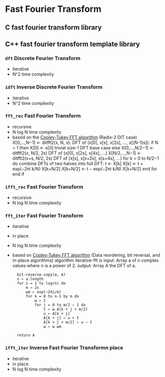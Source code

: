 # Fast Fourier Transform

## C fast fourier transform library
## C++ fast fourier transform template library

### `dft` Discrete Fourier Transform
- iterative
- N^2 time complexity

### `idft` Inverse Discrete Fourier Transform
-  iterative
- N^2 time complexity

### `fft_rec` Fast Fourier Transform
- recursive
- N log N time complexity
- based on the [Cooley-Tukey FFT algorithm] (Radix-2 DIT case)
    X[0,...,N−1] ← ditfft2(x, N, s):             DFT of (x[0], x[s], x[2s], ..., x[(N-1)s]):
        if N = 1 then
            X[0] ← x[0]                                    trivial size-1 DFT base case
        else
            X[0,...,N/2−1] ← ditfft2(x, N/2, 2s)           DFT of (x[0], x[2s], x[4s], ...)
            X[N/2,...,N−1] ← ditfft2(x+s, N/2, 2s)         DFT of (x[s], x[s+2s], x[s+4s], ...)
            for k = 0 to N/2−1 do                          combine DFTs of two halves into full DFT:
                t ← X[k]
                X[k] ← t + exp(−2πi k/N) X[k+N/2]
                X[k+N/2] ← t − exp(−2πi k/N) X[k+N/2]
            end for
        end if

### `ifft_rec` Fast Fourier Transform
- recursive
- N log N time complexity

### `fft_iter` Fast Fourier Transform
- iterative
- in place
- N log N time complexity
- based on [Cooley-Tukey FFT algorithm] (Data reordering, bit reversal, and in-place algorithms)
    algorithm iterative-fft is
        input: Array a of n complex values where n is a power of 2.
        output: Array A the DFT of a.

        bit-reverse-copy(a, A)
        n ← a.length
        for s = 1 to log(n) do
            m ← 2s
            ωm ← exp(−2πi/m)
            for k = 0 to n-1 by m do
                ω ← 1
                for j = 0 to m/2 – 1 do
                    t ← ω A[k + j + m/2]
                    u ← A[k + j]
                    A[k + j] ← u + t
                    A[k + j + m/2] ← u – t
                    ω ← ω ωm

        return A

### `ifft_iter` Inverse Fast Fourier Transformn place
* iterative
* in place
* N log N time complexity

[Cooley-Tukey FFT algorithm]:<https://en.wikipedia.org/wiki/Cooley-Tukey_FFT_algorithm>
